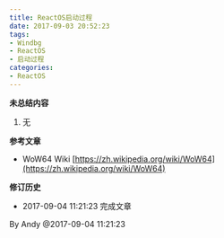 ```yaml
---
title: ReactOS启动过程
date: 2017-09-03 20:52:23
tags:
- Windbg
- ReactOS
- 启动过程
categories:
- ReactOS
---
```

















**未总结内容**

1. 无

**参考文章**

* WoW64 Wiki	[https://zh.wikipedia.org/wiki/WoW64](https://zh.wikipedia.org/wiki/WoW64)

**修订历史**

* 2017-09-04 11:21:23		完成文章

By Andy @2017-09-04 11:21:23